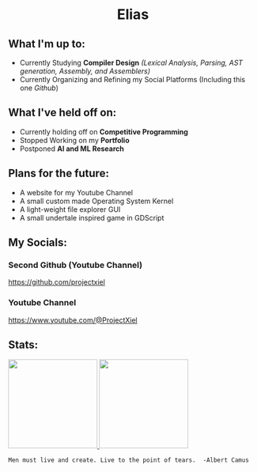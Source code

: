 <h1 align="center">Elias</h1>

## What I'm up to:
- Currently Studying **Compiler Design** *(Lexical Analysis, Parsing, AST generation, Assembly, and Assemblers)*
- Currently Organizing and Refining my Social Platforms (Including this one *Github*)

## What I've held off on:
- Currently holding off on **Competitive Programming**
- Stopped Working on my **Portfolio**
- Postponed **AI and ML Research**

## Plans for the future:
- A website for my Youtube Channel
- A small custom made Operating System Kernel
- A light-weight file explorer GUI
- A small undertale inspired game in GDScript

## My Socials:
### Second Github (Youtube Channel)
https://github.com/projectxiel
### Youtube Channel
https://www.youtube.com/@ProjectXiel

## Stats:
<a href="https://github.com/edewindt">
  <img style="height:180px;" src="https://github-readme-stats-angelmaneuver.vercel.app/api?username=edewindt&theme=iceberg&show_icons=true&cache_seconds=86400" />
</a>
<a href="https://github.com/edewindt">
  <img style="height:180px;" src="https://github-readme-stats-angelmaneuver.vercel.app/api/top-langs/?username=edewindt&theme=iceberg&layout=compact" />
</a>

```
Men must live and create. Live to the point of tears.  -Albert Camus
```
